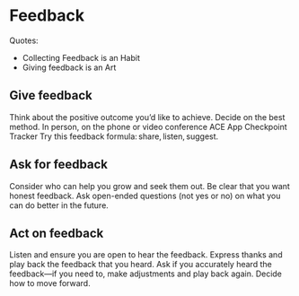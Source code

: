 # Feedback

Quotes:

* Collecting Feedback is an Habit
* Giving feedback is an Art

## Give feedback

Think about the positive outcome you’d like to achieve.
Decide on the best method.
In person, on the phone or video conference
ACE App
Checkpoint Tracker
Try this feedback formula: share, listen, suggest.

## Ask for feedback

Consider who can help you grow and seek them out.
Be clear that you want honest feedback.
Ask open-ended questions (not yes or no) on what you can do better in the future.

## Act on feedback

Listen and ensure you are open to hear the feedback.
Express thanks and play back the feedback that you heard.
Ask if you accurately heard the feedback—if you need to, make adjustments and play back again.
Decide how to move forward.
